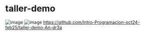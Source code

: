 # taller-demo
![image](https://github.com/user-attachments/assets/2c323e08-e78c-4443-b157-7153501504f4)
![image](https://github.com/user-attachments/assets/002136d0-2610-43ac-8f05-fde0629b4418)
https://github.com/Intro-Programacion-oct24-feb25/taller-demo-An-dr3a

